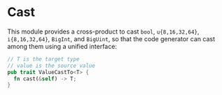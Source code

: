# Cast

This module provides a cross-product to cast `bool`, `u{8,16,32,64}`, `i{8,16,32,64}`,
`BigInt`, and `BigUint`, so that the code generator can cast among them using a
unified interface:

```rust
// T is the target type
// value is the source value
pub trait ValueCastTo<T> {
  fn cast(&self) -> T;
}
```
